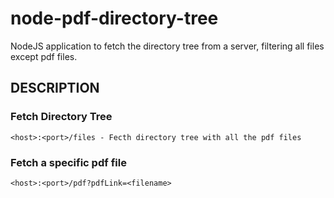 # node-pdf-directory-tree
NodeJS application to fetch the directory tree from a server, filtering all files except pdf files.

## DESCRIPTION

### Fetch Directory Tree
```
<host>:<port>/files - Fecth directory tree with all the pdf files
```
### Fetch a specific pdf file
```
<host>:<port>/pdf?pdfLink=<filename>
```


